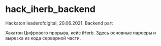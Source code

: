 # hack_iherb_backend
Hackaton leaderofdigital, 20.06.2021. Backend part

Хакатон Цифрового прорыва, кейс iHerb. Здесь основные парсеры и вырезка из кода серверной части.

